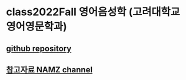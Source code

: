 # class2022Fall 영어음성학 (고려대학교 영어영문학과)
## [github repository](https://www.youtube.com/channel/UCKHB0ZiTVk8qUdqhVtnCUrA/featured)
## [참고자료 NAMZ channel](https://www.youtube.com/channel/UCKHB0ZiTVk8qUdqhVtnCUrA)
